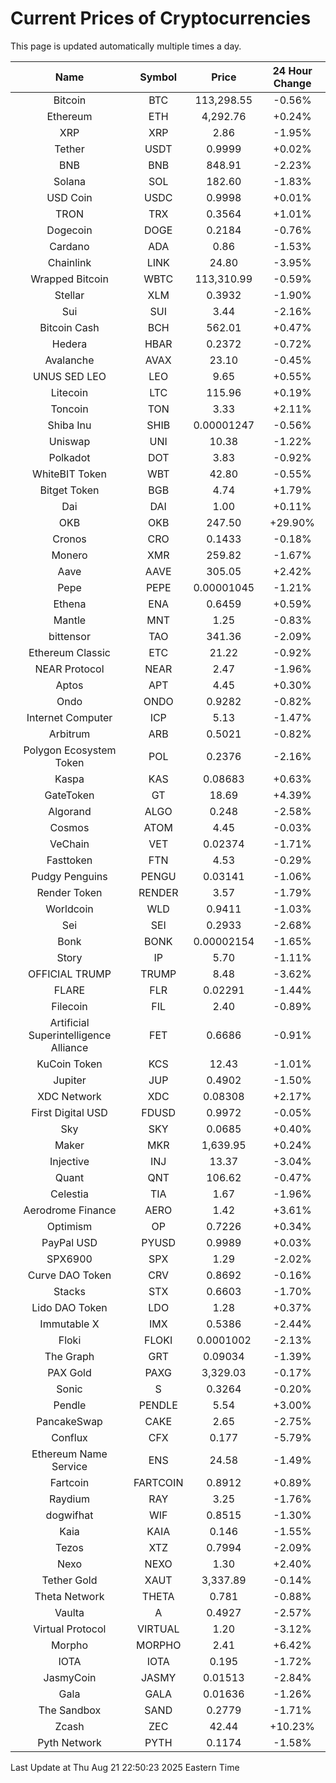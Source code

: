 # Current Prices of Cryptocurrencies
This page is updated automatically multiple times a day.

| Name | Symbol | Price | 24 Hour Change |
| :---: |:---:| :---: | :---: |
| Bitcoin | BTC | 113,298.55 | -0.56% |
| Ethereum | ETH | 4,292.76 | +0.24% |
| XRP | XRP | 2.86 | -1.95% |
| Tether | USDT | 0.9999 | +0.02% |
| BNB | BNB | 848.91 | -2.23% |
| Solana | SOL | 182.60 | -1.83% |
| USD Coin | USDC | 0.9998 | +0.01% |
| TRON | TRX | 0.3564 | +1.01% |
| Dogecoin | DOGE | 0.2184 | -0.76% |
| Cardano | ADA | 0.86 | -1.53% |
| Chainlink | LINK | 24.80 | -3.95% |
| Wrapped Bitcoin | WBTC | 113,310.99 | -0.59% |
| Stellar | XLM | 0.3932 | -1.90% |
| Sui | SUI | 3.44 | -2.16% |
| Bitcoin Cash | BCH | 562.01 | +0.47% |
| Hedera | HBAR | 0.2372 | -0.72% |
| Avalanche | AVAX | 23.10 | -0.45% |
| UNUS SED LEO | LEO | 9.65 | +0.55% |
| Litecoin | LTC | 115.96 | +0.19% |
| Toncoin | TON | 3.33 | +2.11% |
| Shiba Inu | SHIB | 0.00001247 | -0.56% |
| Uniswap | UNI | 10.38 | -1.22% |
| Polkadot | DOT | 3.83 | -0.92% |
| WhiteBIT Token | WBT | 42.80 | -0.55% |
| Bitget Token | BGB | 4.74 | +1.79% |
| Dai | DAI | 1.00 | +0.11% |
| OKB | OKB | 247.50 | +29.90% |
| Cronos | CRO | 0.1433 | -0.18% |
| Monero | XMR | 259.82 | -1.67% |
| Aave | AAVE | 305.05 | +2.42% |
| Pepe | PEPE | 0.00001045 | -1.21% |
| Ethena | ENA | 0.6459 | +0.59% |
| Mantle | MNT | 1.25 | -0.83% |
| bittensor | TAO | 341.36 | -2.09% |
| Ethereum Classic | ETC | 21.22 | -0.92% |
| NEAR Protocol | NEAR | 2.47 | -1.96% |
| Aptos | APT | 4.45 | +0.30% |
| Ondo | ONDO | 0.9282 | -0.82% |
| Internet Computer | ICP | 5.13 | -1.47% |
| Arbitrum | ARB | 0.5021 | -0.82% |
| Polygon Ecosystem Token | POL | 0.2376 | -2.16% |
| Kaspa | KAS | 0.08683 | +0.63% |
| GateToken | GT | 18.69 | +4.39% |
| Algorand | ALGO | 0.248 | -2.58% |
| Cosmos | ATOM | 4.45 | -0.03% |
| VeChain | VET | 0.02374 | -1.71% |
| Fasttoken | FTN | 4.53 | -0.29% |
| Pudgy Penguins | PENGU | 0.03141 | -1.06% |
| Render Token | RENDER | 3.57 | -1.79% |
| Worldcoin | WLD | 0.9411 | -1.03% |
| Sei | SEI | 0.2933 | -2.68% |
| Bonk | BONK | 0.00002154 | -1.65% |
| Story | IP | 5.70 | -1.11% |
| OFFICIAL TRUMP | TRUMP | 8.48 | -3.62% |
| FLARE | FLR | 0.02291 | -1.44% |
| Filecoin | FIL | 2.40 | -0.89% |
| Artificial Superintelligence Alliance | FET | 0.6686 | -0.91% |
| KuCoin Token | KCS | 12.43 | -1.01% |
| Jupiter | JUP | 0.4902 | -1.50% |
| XDC Network | XDC | 0.08308 | +2.17% |
| First Digital USD | FDUSD | 0.9972 | -0.05% |
| Sky | SKY | 0.0685 | +0.40% |
| Maker | MKR | 1,639.95 | +0.24% |
| Injective | INJ | 13.37 | -3.04% |
| Quant | QNT | 106.62 | -0.47% |
| Celestia | TIA | 1.67 | -1.96% |
| Aerodrome Finance | AERO | 1.42 | +3.61% |
| Optimism | OP | 0.7226 | +0.34% |
| PayPal USD | PYUSD | 0.9989 | +0.03% |
| SPX6900 | SPX | 1.29 | -2.02% |
| Curve DAO Token | CRV | 0.8692 | -0.16% |
| Stacks | STX | 0.6603 | -1.70% |
| Lido DAO Token | LDO | 1.28 | +0.37% |
| Immutable X | IMX | 0.5386 | -2.44% |
| Floki | FLOKI | 0.0001002 | -2.13% |
| The Graph | GRT | 0.09034 | -1.39% |
| PAX Gold | PAXG | 3,329.03 | -0.17% |
| Sonic | S | 0.3264 | -0.20% |
| Pendle | PENDLE | 5.54 | +3.00% |
| PancakeSwap | CAKE | 2.65 | -2.75% |
| Conflux | CFX | 0.177 | -5.79% |
| Ethereum Name Service | ENS | 24.58 | -1.49% |
| Fartcoin | FARTCOIN | 0.8912 | +0.89% |
| Raydium | RAY | 3.25 | -1.76% |
| dogwifhat | WIF | 0.8515 | -1.30% |
| Kaia | KAIA | 0.146 | -1.55% |
| Tezos | XTZ | 0.7994 | -2.09% |
| Nexo | NEXO | 1.30 | +2.40% |
| Tether Gold | XAUT | 3,337.89 | -0.14% |
| Theta Network | THETA | 0.781 | -0.88% |
| Vaulta | A | 0.4927 | -2.57% |
| Virtual Protocol | VIRTUAL | 1.20 | -3.12% |
| Morpho | MORPHO | 2.41 | +6.42% |
| IOTA | IOTA | 0.195 | -1.72% |
| JasmyCoin | JASMY | 0.01513 | -2.84% |
| Gala | GALA | 0.01636 | -1.26% |
| The Sandbox | SAND | 0.2779 | -1.71% |
| Zcash | ZEC | 42.44 | +10.23% |
| Pyth Network | PYTH | 0.1174 | -1.58% |

Last Update at Thu Aug 21 22:50:23 2025 Eastern Time